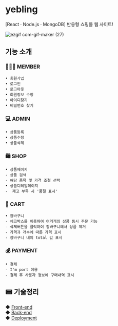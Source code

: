 # yebling
[React · Node.js · MongoDB] 반응형 쇼핑몰 웹 사이트!

<!-- ### 📊 admin
```
id : admin
password : admin1234!
```
### 😀 user
```
id : user01
password : pass1234!
``` -->

<!-- ## Deployment / 배포 -->
<!-- ※ 현재는 로그인, 로그아웃, 회원가입 기능만 완성되어있습니다! <br> -->
<!-- [YEBLING<br>
![image](https://user-images.githubusercontent.com/59958929/131241441-0aa12cef-57a7-4d43-9b7b-5b823b32b48a.png)](https://yebling.herokuapp.com/) -->
![ezgif com-gif-maker (27)](https://user-images.githubusercontent.com/59958929/136686363-840ea433-99b7-4a33-a543-09725499c157.gif)

## 기능 소개

### 🙋🏻‍♀️ MEMBER
```
• 회원가입 
• 로그인 
• 로그아웃 
• 회원정보 수정
• 아이디찾기
• 비밀번호 찾기
```
### 💻 ADMIN
```
• 상품등록
• 상품수정
• 상품삭제
```
###  🛍️ SHOP
```
• 상품페이지
- 상품 검색
- 해당 품목 및 가격 조절 선택
• 상품디테일페이지
-  재고 부족 시 '품절 표시'
```
### 🛒 CART
```
• 장바구니
- 체크박스를 이용하여 여러개의 상품 동시 주문 가능 
- 삭제버튼을 클릭하여 장바구니에서 상품 제거 
- 가격과 개수에 따른 가격 표시 
- 장바구니 내의 total 값 표시 
```
### 💰 PAYMENT
```
• 결제
- I'm port 이용
- 결제 후 사용자 정보에 구매내역 표시
```

## 📟 기술정리

◆ [Front-end](./docs/front.md)</br>
◆ [Back-end](./docs/back.md)</br>
◆ [Deployment](./docs/deploy.md)

